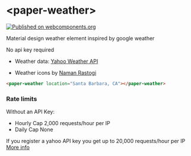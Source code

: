 # \<paper-weather\>

[![Published on webcomponents.org](https://img.shields.io/badge/webcomponents.org-published-blue.svg)](https://www.webcomponents.org/element/ryanburns23/paper-weather)

Material design weather element inspired by google weather

No api key required

- Weather data:
[Yahoo Weather API](https://developer.yahoo.com/weather/)

- Weather icons by [Naman Rastogi](https://material.uplabs.com/posts/google-now-weather-icons-freebie)

<!--
```
<custom-element-demo>
  <template>
    <script src="../webcomponentsjs/webcomponents-lite.js"></script>
    <link rel="import" href="paper-weather.html">
    <next-code-block></next-code-block>
  </template>
</custom-element-demo>
```
-->
```html
<paper-weather location="Santa Barbara, CA"></paper-weather>
```

### Rate limits

Without an API Key:
- Hourly Cap	2,000 requests/hour per IP
- Daily Cap	None

If you register a yahoo API key you get up to 20,000 requests/hour per IP [More info](https://developer.yahoo.com/yql/guide/usage_info_limits.html)
